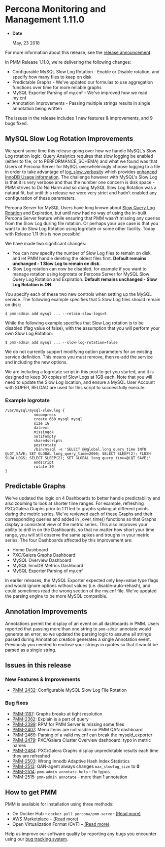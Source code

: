 # Percona Monitoring and Management 1.11.0

* **Date**

    May, 23 2018

For more information about this release, see the [release announcement](https://www.percona.com/blog/2018/05/23/percona-monitoring-and-management-1-11-0-is-now-available/).

In PMM Release 1.11.0, we're delivering the following changes:

* Configurable MySQL Slow Log Rotation - Enable or Disable rotation, and specify how many files to keep on disk
* Predictable Graphs - We've updated our formulas to use aggregation functions over time for more reliable graphs
* MySQL Exporter Parsing of my.cnf - We've improved how we read my.cnf
* Annotation improvements - Passing multiple strings results in single annotation being written

The issues in the release includes 1 new features & improvements, and 9 bugs fixed.

## MySQL Slow Log Rotation Improvements

We spent some time this release going over how we handle MySQL's Slow Log rotation logic. Query Analytics requires that slow logging be enabled (either to file, or to PERFORMANCE_SCHEMA) and what we found was that Users of Percona Server for MySQL overwhelmingly choose logging to a file in order to take advantage of [log_slow_verbosity](https://www.percona.com/doc/percona-server/LATEST/diagnostics/slow_extended.html#log_slow_verbosity) which provides [enhanced InnoDB Usage information](https://www.percona.com/doc/percona-server/LATEST/diagnostics/slow_extended.html#innodb-usage-information). The challenge however with MySQL's Slow Log is that it is very verbose and thus the number one concern is disk space - PMM strives to Do No Harm and so doing MySQL Slow Log Rotation was a natural fit, but until this release we were very strict and hadn’t enabled any configuration of these parameters.

Percona Server for MySQL Users have long known about [Slow Query Log Rotation](https://www.percona.com/doc/percona-server/LATEST/flexibility/slowlog_rotation.html) and Expiration, but until now had no way of using the in-built Percona Server feature while ensuring that PMM wasn’t missing any queries from the Slow Log during file rotation. Or perhaps your use case is that you want to do Slow Log Rotation using logrotate or some other facility. Today with Release 1.11 this is now possible!

We have made two significant changes:

* You can now specify the number of Slow Log files to remain on disk, and let PMM handle deleting the oldest files first. **Default remains unchanged - 1 Slow Log to remain on disk**.
* Slow Log rotation can now be disabled, for example if you want to manage rotation using logrotate or Percona Server for MySQL Slow Query Log Rotation and Expiration. **Default remains unchanged - Slow Log Rotation is ON**.

You specify each of these two new controls when setting up the MySQL service. The following example specifies that 5 Slow Log files should remain on disk:

```
$ pmm-admin add mysql ... --retain-slow-logs=5
```

While the following example specifies that Slow Log rotation is to be disabled (flag value of false), with the assumption that you will perform your own Slow Log Rotation:

```
$ pmm-admin add mysql ... --slow-log-rotation=false
```

We do not currently support modifying option parameters for an existing service definition. This means you must remove, then re-add the service and including the new options.

We are including a logrotate script in this post to get you started, and it is designed to keep 30 copies of Slow Logs at 1GB each. Note that you will need to update the Slow Log location, and ensure a MySQL User Account with SUPER, RELOAD are used for this script to successfully execute.

### Example logrotate

```
/var/mysql/mysql-slow.log {
             nocompress
             create 660 mysql mysql
             size 1G
             dateext
             missingok
             notifempty
             sharedscripts
             postrotate
             /bin/mysql -e 'SELECT @@global.long_query_time INTO @LQT_SAVE; SET GLOBAL long_query_time=2000; SELECT SLEEP(2); FLUSH SLOW LOGS; SELECT SLEEP(2); SET GLOBAL long_query_time=@LQT_SAVE;'
             endscript
             rotate 30
}
```

## Predictable Graphs

We've updated the logic on 4 Dashboards to better handle predictability and also zooming to look at shorter time ranges. For example, refreshing PXC/Galera Graphs prior to 1.11 led to graphs spiking at different points during the metric series. We've reviewed each of these Graphs and their corresponding queries and added in <aggregation>_over_time() functions so that Graphs display a consistent view of the metric series. This also improves your ability to drill in on the Dashboards, so that no matter how short your time range, you will still observe the same spikes and troughs in your metric series. The four Dashboards affected by this improvement are:

* Home Dashboard
* PXC/Galera Graphs Dashboard
* MySQL Overview Dashboard
* MySQL InnoDB Metrics Dashboard
* MySQL Exporter Parsing of my.cnf

In earlier releases, the MySQL Exporter expected only key=value type flags and would ignore options without values (i.e. disable-auto-rehash), and could sometimes read the wrong section of the my.cnf file. We've updated the parsing engine to be more MySQL compatible.

## Annotation Improvements

Annotations permit the display of an event on all dashboards in PMM. Users reported that passing more than one string to `pmm-admin` annotate would generate an error, so we updated the parsing logic to assume all strings passed during Annotation creation generates a single Annotation event. Previously you needed to enclose your strings in quotes so that it would be parsed as a single string.

## Issues in this release

### New Features & Improvements

* [PMM-2432](https://jira.percona.com/browse/PMM-2432): Configurable MySQL Slow Log File Rotation

### Bug fixes

* [PMM-1187](https://jira.percona.com/browse/PMM-1187): Graphs breaks at tight resolution
* [PMM-2362](https://jira.percona.com/browse/PMM-2362): Explain is a part of query
* [PMM-2399](https://jira.percona.com/browse/PMM-2399): RPM for PMM Server is missing some files
* [PMM-2407](https://jira.percona.com/browse/PMM-2407): Menu items are not visible on PMM QAN dashboard
* [PMM-2469](https://jira.percona.com/browse/PMM-2469): Parsing of a valid my.cnf can break the mysqld_exporter
* [PMM-2479](https://jira.percona.com/browse/PMM-2479): PXC/Galera Cluster Overview dashboard: typo in metric names
* [PMM-2484](https://jira.percona.com/browse/PMM-2484): PXC/Galera Graphs display unpredictable results each time they are refreshed
* [PMM-2503](https://jira.percona.com/browse/PMM-2503): Wrong Innodb Adaptive Hash Index Statistics
* [PMM-2513](https://jira.percona.com/browse/PMM-2513): QAN-agent always changes `max_slowlog_size` to **0**
* [PMM-2514](https://jira.percona.com/browse/PMM-2514): `pmm-admin annotate help` - fix typos
* [PMM-2515](https://jira.percona.com/browse/PMM-2515): `pmm-admin annotate` - more than 1 annotation

## How to get PMM

PMM is available for installation using three methods:

* On Docker Hub – `docker pull percona/pmm-server` [(Read more)](../deploy/server/docker.md)
* AWS Marketplace – [(Read more)](../deploy/server/ami.md)
* Open Virtualization Format (OVF) – [(Read more)](../deploy/server/virtual-appliance.md)

Help us improve our software quality by reporting any bugs you encounter using our [bug tracking system](https://jira.percona.com/secure/Dashboard.jspa).

